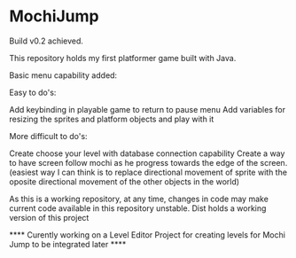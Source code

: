 # MochiJump
Build v0.2 achieved.

This repository holds my first platformer game built with Java.

Basic menu capability added:

Easy to do's:

Add keybinding in playable game to return to pause menu
Add variables for resizing the sprites and platform objects and play with it

More difficult to do's:

Create choose your level with database connection capability
Create a way to have screen follow mochi as he progress towards the edge of the screen. (easiest way I can think is to replace directional movement of sprite with the oposite directional movement of the other objects in the world)

As this is a working repository, at any time, changes in code may make current code available in this repository unstable. Dist holds a working version of this project
 

**** Curently working on a Level Editor Project for creating levels for Mochi Jump to be integrated later ****
